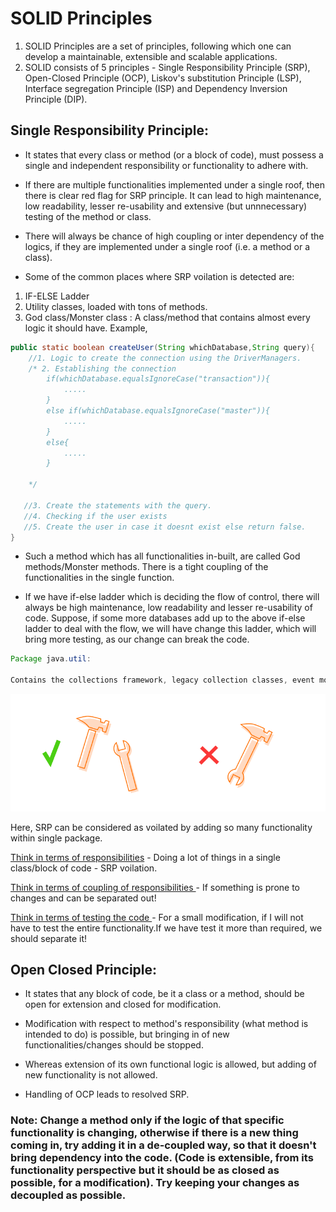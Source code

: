 # SOLID Principles

1. SOLID Principles are a set of principles, following which one can develop a maintainable, extensible and scalable applications.
2. SOLID consists of 5 principles - Single Responsibility Principle (SRP), Open-Closed Principle (OCP), Liskov's substitution Principle (LSP), Interface segregation Principle (ISP) and Dependency Inversion Principle (DIP).

## Single Responsibility Principle:
- It states that every class or method (or a block of code), must possess a single and independent responsibility or functionality to adhere with.
- If there are multiple functionalities implemented under a single roof, then there is clear red flag for SRP principle. It can lead to high maintenance, low readability, lesser re-usability and extensive (but unnnecessary) testing of the method or class.
- There will always be chance of high coupling or inter dependency of the logics, if they are implemented under a single roof (i.e. a method or a class).

- Some of the common places where SRP voilation is detected are:
1. IF-ELSE Ladder
2. Utility classes, loaded with tons of methods.
3. God class/Monster class : A class/method that contains almost every logic it should have. 
Example,

```java
public static boolean createUser(String whichDatabase,String query){
    //1. Logic to create the connection using the DriverManagers.
    /* 2. Establishing the connection
        if(whichDatabase.equalsIgnoreCase("transaction")){
            .....
        }
        else if(whichDatabase.equalsIgnoreCase("master")){
            .....
        }
        else{
            .....
        }
    
    */

   //3. Create the statements with the query.
   //4. Checking if the user exists
   //5. Create the user in case it doesnt exist else return false.
}
``` 
- Such a method which has all functionalities in-built, are called God methods/Monster methods. There is a tight coupling of the functionalities in the single function.

- If we have if-else ladder which is deciding the flow of control, there will always be high maintenance, low readability and lesser re-usability of code. Suppose, if some more databases add up to the above if-else ladder to deal with the flow, we will have change this ladder, which will bring more testing, as our change can break the code.

``` java
Package java.util:

Contains the collections framework, legacy collection classes, event model, date and time facilities, internationalization, and miscellaneous utility classes (a string tokenizer, a random-number generator, and a bit array).
```
![Alt text](image.png)

Here, SRP can be considered as voilated by adding so many functionality within single package.

<ins>Think in terms of responsibilities</ins> - Doing a lot of things in a single class/block of code - SRP voilation.

<ins>Think in terms of coupling of responsibilities </ins> - If something is prone to changes and can be separated out!

<ins>Think in terms of testing the code </ins> - For a small modification, if I will not have to test the entire functionality.If we have test it more than required, we should separate it!

## Open Closed Principle:
- It states that any block of code, be it a class or a method, should be open for extension and closed for modification.
- Modification with respect to method's responsibility (what method is intended to do) is possible, but bringing in of new functionalities/changes should be stopped.
- Whereas extension of its own functional logic is allowed, but adding of new functionality is not allowed.

- Handling of OCP leads to resolved SRP.

### Note: Change a method only if the logic of that specific functionality is changing, otherwise if there is a new thing coming in, try adding it in a de-coupled way, so that it doesn't bring dependency into the code. (Code is extensible, from its functionality perspective but it should be as closed as possible, for a modification). Try keeping your changes as decoupled as possible.